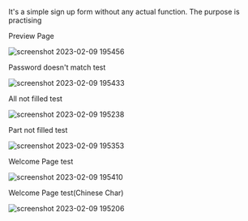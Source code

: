 It's a simple sign up form without any actual function. The purpose is practising

Preview Page


![screenshot 2023-02-09 195456](https://user-images.githubusercontent.com/122767943/217793409-d9bd97b7-9089-41ab-9189-4ebfc1751f5a.png)

Password doesn't match test


![screenshot 2023-02-09 195433](https://user-images.githubusercontent.com/122767943/217793691-810d49fb-ccad-4813-95e8-0463b7959e2d.png)

All not filled test


![screenshot 2023-02-09 195238](https://user-images.githubusercontent.com/122767943/217793928-bcc6f992-80f8-4aa6-9aa8-241a23dab6be.png)

Part not filled test


![screenshot 2023-02-09 195353](https://user-images.githubusercontent.com/122767943/217793943-d6f4c595-d5a7-4daa-9034-8d754e134222.png)

Welcome Page test


![screenshot 2023-02-09 195410](https://user-images.githubusercontent.com/122767943/217793744-c6fde2b3-f200-4834-a5fa-f17967fd07bb.png)

Welcome Page test(Chinese Char)


![screenshot 2023-02-09 195206](https://user-images.githubusercontent.com/122767943/217793907-a8f4bc8a-0cab-4f27-9347-1f7fae98bb77.png)
